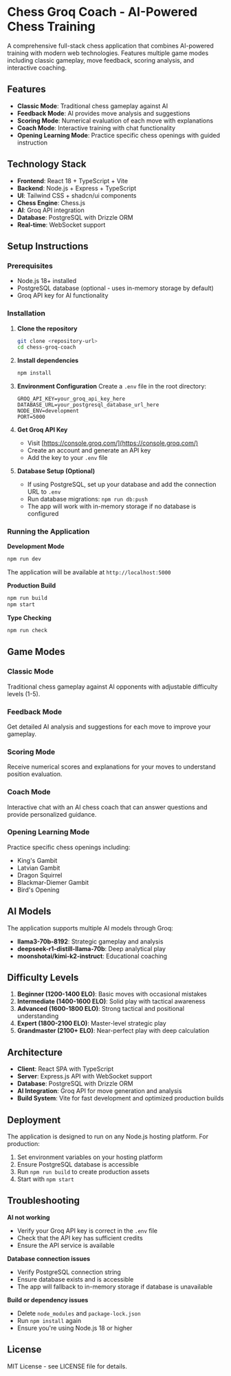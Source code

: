 # Chess Groq Coach - AI-Powered Chess Training

A comprehensive full-stack chess application that combines AI-powered training with modern web technologies. Features multiple game modes including classic gameplay, move feedback, scoring analysis, and interactive coaching.

## Features

- **Classic Mode**: Traditional chess gameplay against AI
- **Feedback Mode**: AI provides move analysis and suggestions
- **Scoring Mode**: Numerical evaluation of each move with explanations
- **Coach Mode**: Interactive training with chat functionality
- **Opening Learning Mode**: Practice specific chess openings with guided instruction

## Technology Stack

- **Frontend**: React 18 + TypeScript + Vite
- **Backend**: Node.js + Express + TypeScript
- **UI**: Tailwind CSS + shadcn/ui components
- **Chess Engine**: Chess.js
- **AI**: Groq API integration
- **Database**: PostgreSQL with Drizzle ORM
- **Real-time**: WebSocket support

## Setup Instructions

### Prerequisites

- Node.js 18+ installed
- PostgreSQL database (optional - uses in-memory storage by default)
- Groq API key for AI functionality

### Installation

1. **Clone the repository**
   ```bash
   git clone <repository-url>
   cd chess-groq-coach
   ```

2. **Install dependencies**
   ```bash
   npm install
   ```

3. **Environment Configuration**
   Create a `.env` file in the root directory:
   ```env
   GROQ_API_KEY=your_groq_api_key_here
   DATABASE_URL=your_postgresql_database_url_here
   NODE_ENV=development
   PORT=5000
   ```

4. **Get Groq API Key**
   - Visit [https://console.groq.com/](https://console.groq.com/)
   - Create an account and generate an API key
   - Add the key to your `.env` file

5. **Database Setup (Optional)**
   - If using PostgreSQL, set up your database and add the connection URL to `.env`
   - Run database migrations: `npm run db:push`
   - The app will work with in-memory storage if no database is configured

### Running the Application

**Development Mode**
```bash
npm run dev
```
The application will be available at `http://localhost:5000`

**Production Build**
```bash
npm run build
npm start
```

**Type Checking**
```bash
npm run check
```

## Game Modes

### Classic Mode
Traditional chess gameplay against AI opponents with adjustable difficulty levels (1-5).

### Feedback Mode
Get detailed AI analysis and suggestions for each move to improve your gameplay.

### Scoring Mode
Receive numerical scores and explanations for your moves to understand position evaluation.

### Coach Mode
Interactive chat with an AI chess coach that can answer questions and provide personalized guidance.

### Opening Learning Mode
Practice specific chess openings including:
- King's Gambit
- Latvian Gambit
- Dragon Squirrel
- Blackmar-Diemer Gambit
- Bird's Opening

## AI Models

The application supports multiple AI models through Groq:
- **llama3-70b-8192**: Strategic gameplay and analysis
- **deepseek-r1-distill-llama-70b**: Deep analytical play
- **moonshotai/kimi-k2-instruct**: Educational coaching

## Difficulty Levels

1. **Beginner (1200-1400 ELO)**: Basic moves with occasional mistakes
2. **Intermediate (1400-1600 ELO)**: Solid play with tactical awareness
3. **Advanced (1600-1800 ELO)**: Strong tactical and positional understanding
4. **Expert (1800-2100 ELO)**: Master-level strategic play
5. **Grandmaster (2100+ ELO)**: Near-perfect play with deep calculation

## Architecture

- **Client**: React SPA with TypeScript
- **Server**: Express.js API with WebSocket support
- **Database**: PostgreSQL with Drizzle ORM
- **AI Integration**: Groq API for move generation and analysis
- **Build System**: Vite for fast development and optimized production builds

## Deployment

The application is designed to run on any Node.js hosting platform. For production:

1. Set environment variables on your hosting platform
2. Ensure PostgreSQL database is accessible
3. Run `npm run build` to create production assets
4. Start with `npm start`

## Troubleshooting

**AI not working**
- Verify your Groq API key is correct in the `.env` file
- Check that the API key has sufficient credits
- Ensure the API service is available

**Database connection issues**
- Verify PostgreSQL connection string
- Ensure database exists and is accessible
- The app will fallback to in-memory storage if database is unavailable

**Build or dependency issues**
- Delete `node_modules` and `package-lock.json`
- Run `npm install` again
- Ensure you're using Node.js 18 or higher

## License

MIT License - see LICENSE file for details.